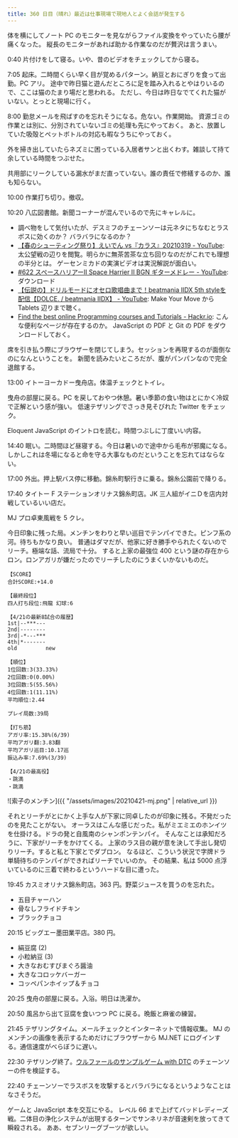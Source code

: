 ```yaml
---
title: 360 日目（晴れ）最近は仕事現場で現地人とよく会話が発生する
---
```


体を横にしてノート PC のモニターを見ながらファイル変換をやっていたら腰が痛くなった。
縦長のモニターがあれば助かる作業なのだが贅沢は言うまい。

0:40 片付けをして寝る。いや、昔のビデオをチェックしてから寝る。

7:05 起床。二時間くらい早く目が覚めるパターン。納豆とおにぎりを食って出勤。PC アリ。
途中で昨日猫と遊んだところに足を踏み入れるとやはりいるので、ここは猫のたまり場だと思われる。
ただし、今日は昨日なでてくれた猫がいない。とっとと現場に行く。

8:00 勤怠メールを飛ばすのを忘れそうになる。危ない。作業開始。
資源ゴミの作業とは別に、分別されていないゴミの処理も先にやっておく。
あと、放置していた吸殻とペットボトルの対応も暇なうちにやっておく。

外を掃き出していたらネズミに困っている入居者サンと出くわす。雑談して持て余している時間をつぶせた。

共用部にリークしている漏水がまだ直っていない。誰の責任で修繕するのか、誰も知らない。

10:00 作業打ち切り。撤収。

10:20 八広図書館。新聞コーナーが混んでいるので先にキャレルに。

* 調べ物をして気付いたが、デスミフのチェーンソーは元ネタにちなむとラスボスに効くのか？ バラバラになるのか？
* [【春のシューティング祭り】えいでん vs『カラス』20210319 - YouTube](https://www.youtube.com/watch?v=Fe4MQPd4zEE):
  太公望戦の辺りを閲覧。明らかに無茶苦茶な立ち回りなのだがこれでも理想の半分とは。
  ゲーセンミカドの実演ビデオは実況解説が面白い。
* [&#x23;622 スペースハリアーII Space Harrier II BGN ギターメドレー - YouTube](https://www.youtube.com/watch?v=9DEPpw2treA): ダウンロード
* [【伝説の】ドリルモードにオセロ歌唱曲まで！beatmania IIDX 5th styleを配信【DOLCE. / beatmania IIDX】 - YouTube](https://www.youtube.com/watch?v=VlhPr8hmtYc):
  Make Your Move から Tablets 辺りまで聴く。
* [Find the best online Programming courses and Tutorials - Hackr.io](https://hackr.io/): こんな便利なページが存在するのか。
  JavaScript の PDF と Git の PDF をダウンロードしておく。

席を引き払う際にブラウザーを閉じてしまう。セッションを再現するのが面倒なのになんということを。
新聞を読みたいところだが、腹がパンパンなので完全退館する。

13:00 イトーヨーカドー曳舟店。体温チェックとトイレ。

曳舟の部屋に戻る。PC を戻しておやつ休憩。暑い季節の食い物はとにかく冷奴で正解という感が強い。
低速テザリングでさっき見そびれた Twitter をチェック。

Eloquent JavaScript のイントロを読む。時間つぶしに丁度いい内容。

14:40 眠い。二時間ほど昼寝する。今日は暑いので途中から毛布が邪魔になる。
しかしこれは冬場になると命を守る大事なものだということを忘れてはならない。

17:00 外出。押上駅バス停に移動。錦糸町駅行きに乗る。錦糸公園前で降りる。

17:40 タイトー F ステーションオリナス錦糸町店。JK 三人組がイニＤを店内対戦しているいい店だ。

MJ プロ卓東風戦を 5 クレ。

今日印象に残った局。メンチンをわりと早い巡目でテンパイできた。ピンフ系の河。待ちもかなり良い。
普通はダマだが、他家に好き勝手やられたくないのでリーチ。極端な話、流局で十分。
すると上家の最強位 400 という謎の存在からロン。ロンアガリが嫌だったのでリーチしたのにうまくいかないものだ。

```text
【SCORE】
合計SCORE:+14.0

【最終段位】
四人打ち段位:飛龍 幻球:6

【4/21の最新8試合の履歴】
1st|--***---
2nd|--------
3rd|-*---***
4th|*-------
old         new

【順位】
1位回数:3(33.33%)
2位回数:0(0.00%)
3位回数:5(55.56%)
4位回数:1(11.11%)
平均順位:2.44

プレイ局数:39局

【打ち筋】
アガリ率:15.38%(6/39)
平均アガリ翻:3.83翻
平均アガリ巡目:10.17巡
振込み率:7.69%(3/39)

【4/21の最高役】
・跳満
・跳満
```

![索子のメンチン]({{ "/assets/images/20210421-mj.png" | relative_url }})

それとリーチがとにかく上手な人が下家に同卓したのが印象に残る。不発だったのを見たことがない。
オーラスはこんな感じだった。私がミエミエのホンイツを仕掛ける。ドラの発と自風南のシャンポンテンパイ。
そんなことは承知だろうに、下家がリーチをかけてくる。
上家のラス目の親が意を決して手出し発切りリーチ。すると私と下家とでダブロン。
なるほど、こういう状況で字牌ドラ単騎待ちのテンパイができればリーチでいいのか。
その結果、私は 5000 点浮いているのに三着で終わるというハードな目に遭った。

19:45 カスミオリナス錦糸町店。363 円。野菜ジュースを買うのを忘れた。

* 五目チャーハン
* 骨なしフライドチキン
* ブラックチョコ

20:15 ビッグエー墨田業平店。380 円。

* 絹豆腐 (2)
* 小粒納豆 (3)
* 大きなおむすびまぐろ醤油
* 大きなコロッケバーガー
* コッペパンホイップ＆チョコ

20:25 曳舟の部屋に戻る。入浴。明日は洗濯か。

20:50 風呂から出て豆腐を食いつつ PC に戻る。晩飯と麻雀の練習。

21:45 テザリングタイム。メールチェックとインターネットで情報収集。
MJ のメンチンの画像を表示するためだけにブラウザーから MJ.NET にログインする。通信速度がべらぼうに遅い。

22:30 テザリング終了。[ウルファールのサンプルゲーム with DTC][bshf21b] のチェーンソーの件を検証する。

22:40 チェーンソーでラスボスを攻撃するとバラバラになるというようなことはなさそうだ。

ゲームと JavaScript 本を交互にやる。
レベル 66 まで上げてバッドレディーズ戦。二体目の浄化システムが出現するターンでサンネリネが音速剣を放ってきて瞬殺される。
ああ、セブンリーグブーツが欲しい。

[bshf21b]: https://wodifes.net/game/show/446

